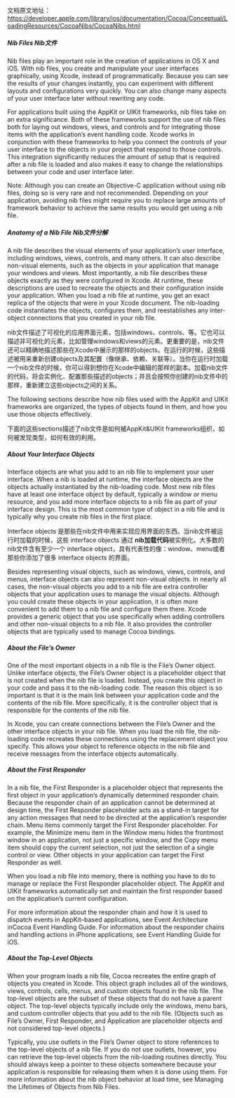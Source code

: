 文档原文地址：https://developer.apple.com/library/ios/documentation/Cocoa/Conceptual/LoadingResources/CocoaNibs/CocoaNibs.html

##### Nib Files Nib文件

Nib files play an important role in the creation of applications in OS X and iOS. With nib files, you create and manipulate your user interfaces graphically, using Xcode, instead of programmatically. Because you can see the results of your changes instantly, you can experiment with different layouts and configurations very quickly. You can also change many aspects of your user interface later without rewriting any code.

For applications built using the AppKit or UIKit frameworks, nib files take on an extra significance. Both of these frameworks support the use of nib files both for laying out windows, views, and controls and for integrating those items with the application’s event handling code. Xcode works in conjunction with these frameworks to help you connect the controls of your user interface to the objects in your project that respond to those controls. This integration significantly reduces the amount of setup that is required after a nib file is loaded and also makes it easy to change the relationships between your code and user interface later.

Note: Although you can create an Objective-C application without using nib files, doing so is very rare and not recommended. Depending on your application, avoiding nib files might require you to replace large amounts of framework behavior to achieve the same results you would get using a nib file.

##### Anatomy of a Nib File Nib文件分解

A nib file describes the visual elements of your application’s user interface, including windows, views, controls, and many others. It can also describe non-visual elements, such as the objects in your application that manage your windows and views. Most importantly, a nib file describes these objects exactly as they were configured in Xcode. At runtime, these descriptions are used to recreate the objects and their configuration inside your application. When you load a nib file at runtime, you get an exact replica of the objects that were in your Xcode document. The nib-loading code instantiates the objects, configures them, and reestablishes any inter-object connections that you created in your nib file.

nib文件描述了可视化的应用界面元素，包括windows、controls、等。它也可以描述非可视化的元素，比如管理windows和views的元素。更重要的是，nib文件还可以精确地描述那些在Xcode中展示的那样的objects。在运行的时候，这些描述被用来重新创建objects及其配置（像继承、依赖、关联等）。当你在运行时加载一个nib文件的时候，你可以得到想你在Xcode中编辑的那样的副本。加载nib文件的代码，将会实例化、配置那些描述的objects；并且会按照你创建的nib文件中的那样，重新建立这些objects之间的关系。

The following sections describe how nib files used with the AppKit and UIKit frameworks are organized, the types of objects found in them, and how you use those objects effectively.

下面的这些sections描述了nib文件是如何被AppKit&UIKit frameworks组织，如何被发现类型，如何有效的利用。

##### About Your Interface Objects

Interface objects are what you add to an nib file to implement your user interface. When a nib is loaded at runtime, the interface objects are the objects actually instantiated by the nib-loading code. Most new nib files have at least one interface object by default, typically a window or menu resource, and you add more interface objects to a nib file as part of your interface design. This is the most common type of object in a nib file and is typically why you create nib files in the first place.

Interface objects 是那些在nib文件中用来实现应用界面的东西。当nib文件被运行时加载的时候，这些 interface objects 通过 **nib加载代码**被实例化。大多数的nib文件含有至少一个 interface object，具有代表性的像：window、menu或者那些你添加了很多 interface objects 的界面。

Besides representing visual objects, such as windows, views, controls, and menus, interface objects can also represent non-visual objects. In nearly all cases, the non-visual objects you add to a nib file are extra controller objects that your application uses to manage the visual objects. Although you could create these objects in your application, it is often more convenient to add them to a nib file and configure them there. Xcode provides a generic object that you use specifically when adding controllers and other non-visual objects to a nib file. It also provides the controller objects that are typically used to manage Cocoa bindings.

##### About the File’s Owner

One of the most important objects in a nib file is the File’s Owner object. Unlike interface objects, the File’s Owner object is a placeholder object that is not created when the nib file is loaded. Instead, you create this object in your code and pass it to the nib-loading code. The reason this object is so important is that it is the main link between your application code and the contents of the nib file. More specifically, it is the controller object that is responsible for the contents of the nib file.

In Xcode, you can create connections between the File’s Owner and the other interface objects in your nib file. When you load the nib file, the nib-loading code recreates these connections using the replacement object you specify. This allows your object to reference objects in the nib file and receive messages from the interface objects automatically.

##### About the First Responder

In a nib file, the First Responder is a placeholder object that represents the first object in your application’s dynamically determined responder chain. Because the responder chain of an application cannot be determined at design time, the First Responder placeholder acts as a stand-in target for any action messages that need to be directed at the application’s responder chain. Menu items commonly target the First Responder placeholder. For example, the Minimize menu item in the Window menu hides the frontmost window in an application, not just a specific window, and the Copy menu item should copy the current selection, not just the selection of a single control or view. Other objects in your application can target the First Responder as well.

When you load a nib file into memory, there is nothing you have to do to manage or replace the First Responder placeholder object. The AppKit and UIKit frameworks automatically set and maintain the first responder based on the application’s current configuration.

For more information about the responder chain and how it is used to dispatch events in AppKit–based applications, see Event Architecture inCocoa Event Handling Guide. For information about the responder chains and handling actions in iPhone applications, see Event Handling Guide for iOS.

##### About the Top-Level Objects

When your program loads a nib file, Cocoa recreates the entire graph of objects you created in Xcode. This object graph includes all of the windows, views, controls, cells, menus, and custom objects found in the nib file. The top-level objects are the subset of these objects that do not have a parent object. The top-level objects typically include only the windows, menu bars, and custom controller objects that you add to the nib file. (Objects such as File’s Owner, First Responder, and Application are placeholder objects and not considered top-level objects.)

Typically, you use outlets in the File’s Owner object to store references to the top-level objects of a nib file. If you do not use outlets, however, you can retrieve the top-level objects from the nib-loading routines directly. You should always keep a pointer to these objects somewhere because your application is responsible for releasing them when it is done using them. For more information about the nib object behavior at load time, see Managing the Lifetimes of Objects from Nib Files.



